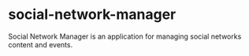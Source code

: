 # social-network-manager
Social Network Manager is an application for managing social networks content and events.
